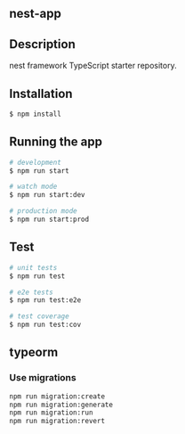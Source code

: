 ## nest-app

## Description

nest framework TypeScript starter repository.

## Installation

```bash
$ npm install
```

## Running the app

```bash
# development
$ npm run start

# watch mode
$ npm run start:dev

# production mode
$ npm run start:prod
```

## Test

```bash
# unit tests
$ npm run test

# e2e tests
$ npm run test:e2e

# test coverage
$ npm run test:cov
```

## typeorm
### Use migrations

```bash
npm run migration:create
npm run migration:generate
npm run migration:run
npm run migration:revert
```
